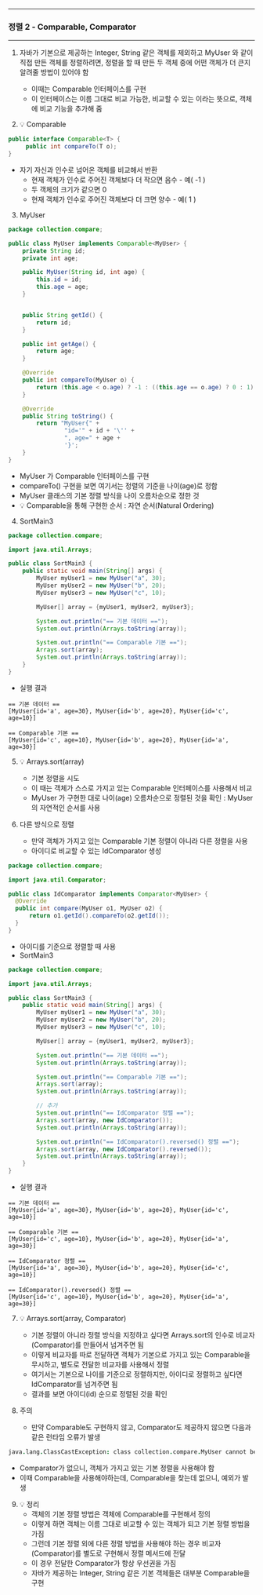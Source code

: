 -----
### 정렬 2 - Comparable, Comparator
-----
1. 자바가 기본으로 제공하는 Integer, String 같은 객체를 제외하고 MyUser 와 같이 직접 만든 객체를 정렬하려면, 정렬을 할 때 만든 두 객체 중에 어떤 객체가 더 큰지 알려줄 방법이 있어야 함
   - 이때는 Comparable 인터페이스를 구현
   - 이 인터페이스는 이름 그대로 비교 가능한, 비교할 수 있는 이라는 뜻으로, 객체에 비교 기능을 추가해 줌

2. 💡 Comparable
```java
public interface Comparable<T> {
     public int compareTo(T o);
}
```
   - 자기 자신과 인수로 넘어온 객체를 비교해서 반환
      + 현재 객체가 인수로 주어진 객체보다 더 작으면 음수 - 예( -1 )
      + 두 객체의 크기가 같으면 0
      + 현재 객체가 인수로 주어진 객체보다 더 크면 양수 - 예( 1 )

3. MyUser
```java
package collection.compare;

public class MyUser implements Comparable<MyUser> {
    private String id;
    private int age;

    public MyUser(String id, int age) {
        this.id = id;
        this.age = age;
    }


    public String getId() {
        return id;
    }

    public int getAge() {
        return age;
    }

    @Override
    public int compareTo(MyUser o) {
        return (this.age < o.age) ? -1 : ((this.age == o.age) ? 0 : 1) ;
    }

    @Override
    public String toString() {
        return "MyUser{" +
                "id='" + id + '\'' +
                ", age=" + age +
                '}';
    }
}
```
   - MyUser 가 Comparable 인터페이스를 구현
   - compareTo() 구현을 보면 여기서는 정렬의 기준을 나이(age)로 정함
   - MyUser 클래스의 기본 정렬 방식을 나이 오름차순으로 정한 것
   - 💡 Comparable을 통해 구현한 순서 : 자연 순서(Natural Ordering)

4. SortMain3
```java
package collection.compare;

import java.util.Arrays;

public class SortMain3 {
    public static void main(String[] args) {
        MyUser myUser1 = new MyUser("a", 30);
        MyUser myUser2 = new MyUser("b", 20);
        MyUser myUser3 = new MyUser("c", 10);

        MyUser[] array = {myUser1, myUser2, myUser3};

        System.out.println("== 기본 데이터 ==");
        System.out.println(Arrays.toString(array));

        System.out.println("== Comparable 기본 ==");
        Arrays.sort(array);
        System.out.println(Arrays.toString(array));
    }
}
```
   - 실행 결과
```
== 기본 데이터 ==
[MyUser{id='a', age=30}, MyUser{id='b', age=20}, MyUser{id='c', age=10}]

== Comparable 기본 ==
[MyUser{id='c', age=10}, MyUser{id='b', age=20}, MyUser{id='a', age=30}]
```

5. 💡 Arrays.sort(array)
     - 기본 정렬을 시도
     - 이 때는 객체가 스스로 가지고 있는 Comparable 인터페이스를 사용해서 비교
     -  MyUser 가 구현한 대로 나이(age) 오름차순으로 정렬된 것을 확인 : MyUser 의 자연적인 순서를 사용

6. 다른 방식으로 정렬
     - 만약 객체가 가지고 있는 Comparable 기본 정렬이 아니라 다른 정렬을 사용
     - 아이디로 비교할 수 있는 IdComparator 생성
  ```java
package collection.compare;

import java.util.Comparator;

public class IdComparator implements Comparator<MyUser> {
    @Override
    public int compare(MyUser o1, MyUser o2) {
        return o1.getId().compareTo(o2.getId());
    }
}
```

   - 아이디를 기준으로 정렬할 때 사용
   - SortMain3
```java
package collection.compare;

import java.util.Arrays;

public class SortMain3 {
    public static void main(String[] args) {
        MyUser myUser1 = new MyUser("a", 30);
        MyUser myUser2 = new MyUser("b", 20);
        MyUser myUser3 = new MyUser("c", 10);

        MyUser[] array = {myUser1, myUser2, myUser3};

        System.out.println("== 기본 데이터 ==");
        System.out.println(Arrays.toString(array));

        System.out.println("== Comparable 기본 ==");
        Arrays.sort(array);
        System.out.println(Arrays.toString(array));

        // 추가
        System.out.println("== IdComparator 정렬 ==");
        Arrays.sort(array, new IdComparator());
        System.out.println(Arrays.toString(array));

        System.out.println("== IdComparator().reversed() 정렬 ==");
        Arrays.sort(array, new IdComparator().reversed());
        System.out.println(Arrays.toString(array));
    }
}
```
   - 실행 결과
```
== 기본 데이터 ==
[MyUser{id='a', age=30}, MyUser{id='b', age=20}, MyUser{id='c', age=10}]

== Comparable 기본 ==
[MyUser{id='c', age=10}, MyUser{id='b', age=20}, MyUser{id='a', age=30}]

== IdComparator 정렬 ==
[MyUser{id='a', age=30}, MyUser{id='b', age=20}, MyUser{id='c', age=10}]

== IdComparator().reversed() 정렬 ==
[MyUser{id='c', age=10}, MyUser{id='b', age=20}, MyUser{id='a', age=30}]
```

7. 💡 Arrays.sort(array, Comparator)  
     - 기본 정렬이 아니라 정렬 방식을 지정하고 싶다면 Arrays.sort의 인수로 비교자(Comparator)를 만들어서 넘겨주면 됨
     - 이렇게 비교자를 따로 전달하면 객체가 기본으로 가지고 있는 Comparable을 무시하고, 별도로 전달한 비교자를 사용해서 정렬
     - 여기서는 기본으로 나이를 기준으로 정렬하지만, 아이디로 정렬하고 싶다면 IdComparator를 넘겨주면 됨
     - 결과를 보면 아이디(id) 순으로 정렬된 것을 확인

8. 주의
   - 만약 Comparable도 구현하지 않고, Comparator도 제공하지 않으면 다음과 같은 런타임 오류가 발생
```j
java.lang.ClassCastException: class collection.compare.MyUser cannot be cast to class java.lang.Comparable
```
   - Comparator가 없으니, 객체가 가지고 있는 기본 정렬을 사용해야 함
   - 이때 Comparable을 사용해야하는데, Comparable을 찾는데 없으니, 예외가 발생

9. 💡 정리
   - 객체의 기본 정렬 방법은 객체에 Comparable를 구현해서 정의
   - 이렇게 하면 객체는 이름 그대로 비교할 수 있는 객체가 되고 기본 정렬 방법을 가짐
   - 그런데 기본 정렬 외에 다른 정렬 방법을 사용해야 하는 경우 비교자(Comparator)를 별도로 구현해서 정렬 메서드에 전달
   - 이 경우 전달한 Comparator가 항상 우선권을 가짐
   - 자바가 제공하는 Integer, String 같은 기본 객체들은 대부분 Comparable을 구현
